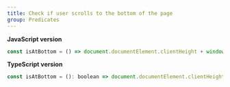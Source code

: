 ```yaml
---
title: Check if user scrolls to the bottom of the page
group: Predicates
---
```


**JavaScript version**

```js
const isAtBottom = () => document.documentElement.clientHeight + window.scrollY >= document.documentElement.scrollHeight;
```

**TypeScript version**

```js
const isAtBottom = (): boolean => document.documentElement.clientHeight + window.scrollY >= document.documentElement.scrollHeight;
```
